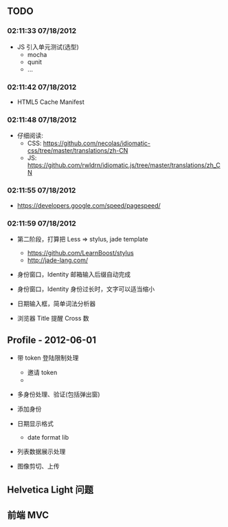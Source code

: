 TODO
----

### 02:11:33 07/18/2012
* JS 引入单元测试(选型)
  - mocha
  - qunit
  - ...

### 02:11:42 07/18/2012
* HTML5 Cache Manifest

### 02:11:48 07/18/2012
* 仔细阅读:
  - CSS: https://github.com/necolas/idiomatic-css/tree/master/translations/zh-CN
  - JS: https://github.com/rwldrn/idiomatic.js/tree/master/translations/zh_CN

### 02:11:55 07/18/2012
* https://developers.google.com/speed/pagespeed/

### 02:11:59 07/18/2012
* 第二阶段，打算把 Less => stylus, jade template
  - https://github.com/LearnBoost/stylus
  - http://jade-lang.com/

* 身份窗口，Identity  邮箱输入后缀自动完成

* 身份窗口，Identity 身份过长时，文字可以适当缩小

* 日期输入框，简单词法分析器

* 浏览器 Title 提醒 Cross 数


## Profile - 2012-06-01
  - 带 token 登陆限制处理
    - 邀请 token
    -
  - 多身份处理、验证(包括弹出窗)
  - 添加身份

  - 日期显示格式
    - date format lib
  - 列表数据展示处理

  - 图像剪切、上传

## Helvetica Light 问题

## 前端 MVC
